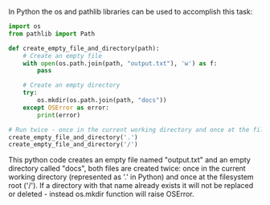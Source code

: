 In Python the os and pathlib libraries can be used to accomplish this task:

```python
import os
from pathlib import Path

def create_empty_file_and_directory(path):
    # Create an empty file
    with open(os.path.join(path, "output.txt"), 'w') as f: 
        pass

    # Create an empty directory
    try:
        os.mkdir(os.path.join(path, "docs"))
    except OSError as error:
        print(error)

# Run twice - once in the current working directory and once at the filesystem root
create_empty_file_and_directory('.') 
create_empty_file_and_directory('/')
```
This python code creates an empty file named "output.txt" and an empty directory called "docs", both files are created twice: once in the current working directory (represented as '.' in Python) and once at the filesystem root ('/'). If a directory with that name already exists it will not be replaced or deleted - instead os.mkdir function will raise OSError.
